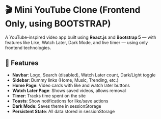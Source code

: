 # 🎬 Mini YouTube Clone (Frontend Only, using BOOTSTRAP)

A YouTube-inspired video app built using **React.js** and **Bootstrap 5** — with features like Like, Watch Later, Dark Mode, and live timer — using only frontend technologies.

## 🔧 Features

- **Navbar**: Logo, Search (disabled), Watch Later count, Dark/Light toggle
- **Sidebar**: Dummy links (Home, Music, Trending, etc.)
- **Home Page**: Video cards with like and watch later buttons
- **Watch Later Page**: Shows saved videos, allows removal
- **Timer**: Tracks time spent on the site
- **Toasts**: Show notifications for like/save actions
- **Dark Mode**: Saves theme in sessionStorage
- **Persistent State**: All data stored in sessionStorage
